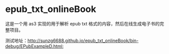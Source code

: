 # epub_txt_onlineBook
这是一个用 as3 实现的用于解析 epub txt 格式的内容，然后在线生成电子书的完整项目。<br>

测试地址：http://sunzg6688.github.io/epub_txt_onlineBook/bin-debug/EPubExampleD.html;
